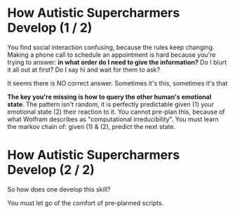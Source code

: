 # How Autistic Supercharmers Develop (1 / 2)

You find social interaction confusing, because the rules keep changing. Making a phone call to schedule an appointment is hard because you're trying to answer: **in what order do I need to give the information?** Do I blurt it all out at first? Do I say hi and wait for them to ask? 

It seems there is NO correct answer. Sometimes it's this, sometimes it's that

**The key you're missing is how to query the other human's emotional state**. The pattern isn't random, it is perfectly predictable given (1) your emotional state (2) their reaction to it. You cannot pre-plan this, because of what Wolfram describes as "computational irreducibility". You must learn the markov chain of: given (1) & (2), predict the next state. 

# How Autistic Supercharmers Develop (2 / 2)

So how does one develop this skill? 

You must let go of the comfort of pre-planned scripts. 